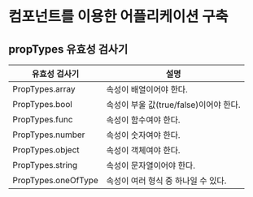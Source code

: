 # 컴포넌트를 이용한 어플리케이션 구축 

## propTypes 유효성 검사기 
유효성 검사기|설명|
-|-|
PropTypes.array|속성이 배열이어야 한다. 
PropTypes.bool|속성이 부울 값(true/false)이어야 한다. 
PropTypes.func|속성이 함수여야 한다. 
PropTypes.number|속성이 숫자여야 한다. 
PropTypes.object|속성이 객체여야 한다. 
PropTypes.string|속성이 문자열이어야 한다. 
PropTypes.oneOfType| 속성이 여러 형식 중 하나일 수 있다. 
